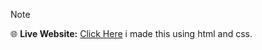> [!NOTE]  
> 🌐 **Live Website:** [Click Here]((https://shivam-raj145.github.io/calculator/))
i made this using html and css.
